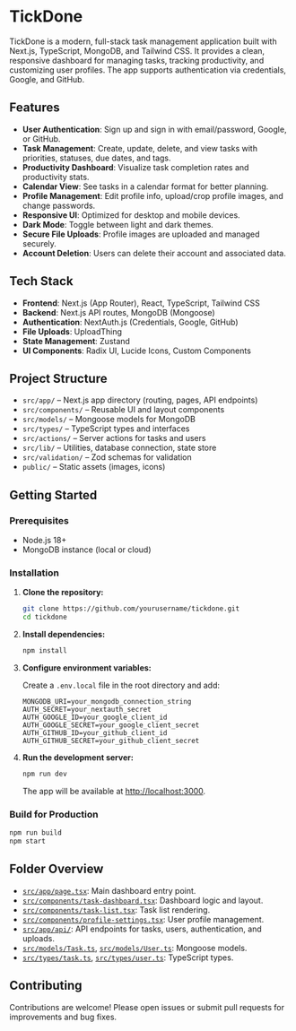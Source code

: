 # TickDone

TickDone is a modern, full-stack task management application built with Next.js, TypeScript, MongoDB, and Tailwind CSS. It provides a clean, responsive dashboard for managing tasks, tracking productivity, and customizing user profiles. The app supports authentication via credentials, Google, and GitHub.

## Features

- **User Authentication**: Sign up and sign in with email/password, Google, or GitHub.
- **Task Management**: Create, update, delete, and view tasks with priorities, statuses, due dates, and tags.
- **Productivity Dashboard**: Visualize task completion rates and productivity stats.
- **Calendar View**: See tasks in a calendar format for better planning.
- **Profile Management**: Edit profile info, upload/crop profile images, and change passwords.
- **Responsive UI**: Optimized for desktop and mobile devices.
- **Dark Mode**: Toggle between light and dark themes.
- **Secure File Uploads**: Profile images are uploaded and managed securely.
- **Account Deletion**: Users can delete their account and associated data.

## Tech Stack

- **Frontend**: Next.js (App Router), React, TypeScript, Tailwind CSS
- **Backend**: Next.js API routes, MongoDB (Mongoose)
- **Authentication**: NextAuth.js (Credentials, Google, GitHub)
- **File Uploads**: UploadThing
- **State Management**: Zustand
- **UI Components**: Radix UI, Lucide Icons, Custom Components

## Project Structure

- `src/app/` – Next.js app directory (routing, pages, API endpoints)
- `src/components/` – Reusable UI and layout components
- `src/models/` – Mongoose models for MongoDB
- `src/types/` – TypeScript types and interfaces
- `src/actions/` – Server actions for tasks and users
- `src/lib/` – Utilities, database connection, state store
- `src/validation/` – Zod schemas for validation
- `public/` – Static assets (images, icons)

## Getting Started

### Prerequisites

- Node.js 18+
- MongoDB instance (local or cloud)

### Installation

1. **Clone the repository:**

   ```sh
   git clone https://github.com/yourusername/tickdone.git
   cd tickdone
   ```

2. **Install dependencies:**

   ```sh
   npm install
   ```

3. **Configure environment variables:**

   Create a `.env.local` file in the root directory and add:

   ```
   MONGODB_URI=your_mongodb_connection_string
   AUTH_SECRET=your_nextauth_secret
   AUTH_GOOGLE_ID=your_google_client_id
   AUTH_GOOGLE_SECRET=your_google_client_secret
   AUTH_GITHUB_ID=your_github_client_id
   AUTH_GITHUB_SECRET=your_github_client_secret
   ```

4. **Run the development server:**

   ```sh
   npm run dev
   ```

   The app will be available at [http://localhost:3000](http://localhost:3000).

### Build for Production

```sh
npm run build
npm start
```

## Folder Overview

- [`src/app/page.tsx`](src/app/page.tsx): Main dashboard entry point.
- [`src/components/task-dashboard.tsx`](src/components/task-dashboard.tsx): Dashboard logic and layout.
- [`src/components/task-list.tsx`](src/components/task-list.tsx): Task list rendering.
- [`src/components/profile-settings.tsx`](src/components/profile-settings.tsx): User profile management.
- [`src/app/api/`](src/app/api/): API endpoints for tasks, users, authentication, and uploads.
- [`src/models/Task.ts`](src/models/Task.ts), [`src/models/User.ts`](src/models/User.ts): Mongoose models.
- [`src/types/task.ts`](src/types/task.ts), [`src/types/user.ts`](src/types/user.ts): TypeScript types.

## Contributing

Contributions are welcome! Please open issues or submit pull requests for improvements and bug fixes.

##
